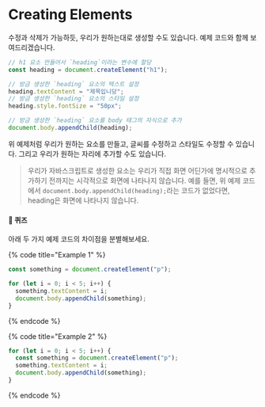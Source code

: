 # Creating Elements

수정과 삭제가 가능하듯, 우리가 원하는대로 생성할 수도 있습니다. 예제 코드와 함께 보여드리겠습니다.

```javascript
// h1 요소 만들어서 `heading`이라는 변수에 할당
const heading = document.createElement("h1");

// 방금 생성한 `heading` 요소의 텍스트 설정
heading.textContent = "제목입니당";
// 방금 생성한 `heading` 요소의 스타일 설정
heading.style.fontSize = "50px";

// 방금 생성한 `heading` 요소를 body 태그의 자식으로 추가
document.body.appendChild(heading);
```

위 예제처럼 우리가 원하는 요소를 만들고, 글씨를 수정하고 스타일도 수정할 수 있습니다. 그리고 우리가 원하는 자리에 추가할 수도 있습니다.

> 우리가 자바스크립트로 생성한 요소는 우리가 직접 화면 어딘가에 명시적으로 추가하기 전까지는 시각적으로 화면에 나타나지 않습니다. 예를 들면, 위 예제 코드에서 `document.body.appendChild(heading);`라는 코드가 없었다면, heading은 화면에 나타나지 않습니다.

#### 🚨 퀴즈

아래 두 가지 예제 코드의 차이점을 분별해보세요.

{% code title="Example 1" %}
```javascript
const something = document.createElement("p");

for (let i = 0; i < 5; i++) {
  something.textContent = i;
  document.body.appendChild(something);
}
```
{% endcode %}

{% code title="Example 2" %}
```javascript
for (let i = 0; i < 5; i++) {
  const something = document.createElement("p");
  something.textContent = i;
  document.body.appendChild(something);
}
```
{% endcode %}

